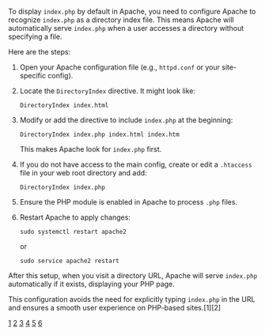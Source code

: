 To display `index.php` by default in Apache, you need to configure Apache to recognize `index.php` as a directory index file.
This means Apache will automatically serve `index.php` when a user accesses a directory without specifying a file.

Here are the steps:

1. Open your Apache configuration file (e.g., `httpd.conf` or your site-specific config).

2. Locate the `DirectoryIndex` directive. It might look like:
   ```
   DirectoryIndex index.html
   ```
3. Modify or add the directive to include `index.php` at the beginning:

   ```
   DirectoryIndex index.php index.html index.htm
   ```

   This makes Apache look for `index.php` first.

4. If you do not have access to the main config, create or edit a `.htaccess` file in your web root directory and add:
   ```
   DirectoryIndex index.php
   ```
5. Ensure the PHP module is enabled in Apache to process `.php` files.

6. Restart Apache to apply changes:
   ```
   sudo systemctl restart apache2
   ```
   or
   ```
   sudo service apache2 restart
   ```

After this setup, when you visit a directory URL, Apache will serve `index.php` automatically if it exists, displaying your
PHP page.

This configuration avoids the need for explicitly typing `index.php` in the URL and ensures a smooth user experience on
PHP-based sites.[1][2]

[1](https://stackoverflow.com/questions/2384423/index-php-not-loading-by-default)
[2](https://www.uptimia.com/questions/how-to-make-apache-load-indexphp-by-default)
[3](https://httpd.apache.org/docs/trunk/getting-started.html)
[4](https://www.digitalocean.com/community/tutorials/how-to-configure-the-apache-web-server-on-an-ubuntu-or-debian-vps)
[5](https://forum.dokuwiki.org/d/17020-redirect-to-index-php-with-apache2-ubuntu)
[6](https://manage.accuwebhosting.com/knowledgebase/3349/How-Do-I-Enable-Apache-File-and-Directory-Indexing-in-Linux-or-UNIX.html)
